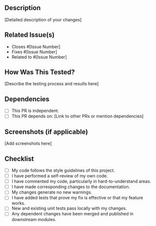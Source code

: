 ## Description

[Detailed description of your changes]

## Related Issue(s)

- Closes #[Issue Number]
- Fixes #[Issue Number]
- Related to #[Issue Number]

## How Was This Tested?

[Describe the testing process and results here]

## Dependencies

- [ ] This PR is independent.
- [ ] This PR depends on: [Link to other PRs or mention dependencies]

## Screenshots (if applicable)

[Add screenshots here]

## Checklist

- [ ] My code follows the style guidelines of this project.
- [ ] I have performed a self-review of my own code.
- [ ] I have commented my code, particularly in hard-to-understand areas.
- [ ] I have made corresponding changes to the documentation.
- [ ] My changes generate no new warnings.
- [ ] I have added tests that prove my fix is effective or that my feature works.
- [ ] New and existing unit tests pass locally with my changes.
- [ ] Any dependent changes have been merged and published in downstream modules.